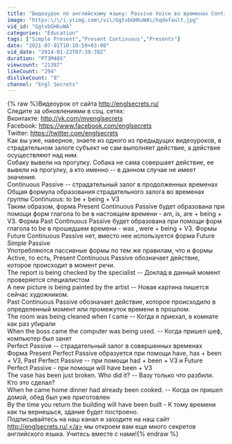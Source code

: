 ```yaml
---
title: "Видеоурок по английскому языку: Passive Voice во временах Continuous и Perfect"
image: "https:\/\/i.ytimg.com\/vi\/GgtvbGH6uWA\/hqdefault.jpg"
vid_id: "GgtvbGH6uWA"
categories: "Education"
tags: ["Simple Present","Present Continuous","Presents"]
date: "2021-07-01T10:10:59+03:00"
vid_date: "2014-01-22T07:39:39Z"
duration: "PT3M40S"
viewcount: "21387"
likeCount: "294"
dislikeCount: "8"
channel: "Engl Secrets"
---
```

{% raw %}Видеоурок от сайта <a rel="nofollow" target="blank" href="http://englsecrets.ru/">http://englsecrets.ru/</a><br />Следите за обновлениями в соц. сетях:<br />Вконтакте: <a rel="nofollow" target="blank" href="http://vk.com/myenglsecrets">http://vk.com/myenglsecrets</a><br />Facebook: <a rel="nofollow" target="blank" href="https://www.facebook.com/englsecrets">https://www.facebook.com/englsecrets</a><br />Twitter: <a rel="nofollow" target="blank" href="https://twitter.com/englsecrets">https://twitter.com/englsecrets</a><br />Как вы уже, наверное,  знаете из одного из предыдущих видеоуроков, в страдательном залоге субъект не сам выполняет действие, а действие осуществляют над ним.  <br />Собаку вывели на прогулку. Собака не сама совершает действие, ее вывели на прогулку, а кто именно -- в данном случае не имеет значения. <br />Continuous Passive -- страдательный залог в продолженных временах<br />Общая формула образования страдательного залога во временах группы Continuous: to be + being + V3 <br />Таким образом, форма Present Continuous Passive будет образована при помощи форм глагола  to be в настоящем времени - am, is, are + being + V3. Форма Past Continuous  Passive будет образована при помощи форм глагола  to be в прошедшем времени - was , were + being + V3. Формы Future Continuous Passive  нет, вместо нее используется форма Future Simple Passive <br />Употребляются пассивные формы по тем же правилам, что и формы Active, то есть, Present Continuous Passive обозначает действие, которое происходит в момент речи.<br />The report is being checked by the specialist -- Доклад в данный момент проверяется специалистом<br />A new picture is being painted by the artist -- Новая картина пишется сейчас художником. <br />Past Continuous  Passive обозначает действие, которое происходило в определенный момент или промежуток времени в прошлом.<br />The room was being cleaned when I came -- Когда я приехал, в комнате как раз убирали<br />When the boss came       the computer was being used. -- Когда пришел шеф, компьютер был занят<br />Perfect Passive -- страдательный залог в совершенных временах<br />Форма Present Perfect Passive образуется при помощи have, has + been + V3, Past Perfect  Passive -- при помощи had + been + V3 и Future Perfect Passive  - при помощи will have been + V3<br />The vase has been just broken. Who did it? -- Вазу только что  разбили. Кто это сделал?<br />When he came home dinner had already been cooked. -- Когда он пришел домой, обед был уже приготовлен<br />By the time you return the building will have been built   - К тому времени как ты вернешься, здание будет построено. <br />Подписывайтесь на наш канал и заходите на наш сайт <a rel="nofollow" target="blank" href="http://englsecrets.ru/,">http://englsecrets.ru/,</a> мы откроем вам еще много секретов английского языка. Учитесь вместе с нами!{% endraw %}
